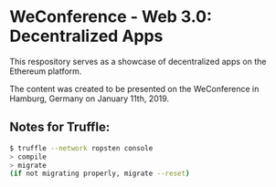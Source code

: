 # WeConference - Web 3.0: Decentralized Apps

This respository serves as a showcase of decentralized apps on the Ethereum platform.

The content was created to be presented on the WeConference in Hamburg, Germany on January 11th, 2019.

## Notes for Truffle:

```bash
$ truffle --network ropsten console
> compile
> migrate
(if not migrating properly, migrate --reset)
```
